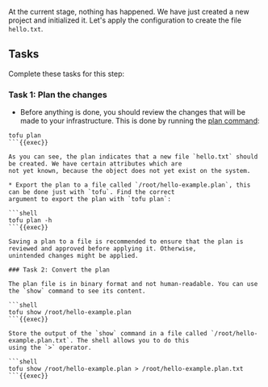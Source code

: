 At the current stage, nothing has happened. We have just created a new project and initialized it. Let's apply the
configuration to create the file `hello.txt`.

## Tasks

Complete these tasks for this step:

### Task 1: Plan the changes

* Before anything is done, you should review the changes that will be made to your infrastructure. This is done by 
running the [plan command](https://opentofu.org/docs/cli/commands/plan):

```shell
tofu plan
```{{exec}}

As you can see, the plan indicates that a new file `hello.txt` should be created. We have certain attributes which are
not yet known, because the object does not yet exist on the system.

* Export the plan to a file called `/root/hello-example.plan`, this can be done just with `tofu`. Find the correct
argument to export the plan with `tofu plan`:

```shell
tofu plan -h
```{{exec}}

Saving a plan to a file is recommended to ensure that the plan is reviewed and approved before applying it. Otherwise,
unintended changes might be applied.

### Task 2: Convert the plan

The plan file is in binary format and not human-readable. You can use the `show` command to see its content.

```shell
tofu show /root/hello-example.plan
```{{exec}}

Store the output of the `show` command in a file called `/root/hello-example.plan.txt`. The shell allows you to do this
using the `>` operator.

```shell
tofu show /root/hello-example.plan > /root/hello-example.plan.txt
```{{exec}}
